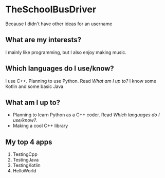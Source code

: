 # TheSchoolBusDriver
Because I didn't have other ideas for an username

## What are my interests?
I mainly like programming, but I also enjoy making music.

## Which languages do I use/know?
I use C++. Planning to use Python. Read _What am I up to?_
I know some Kotlin and some basic Java.

## What am I up to?
- Planning to learn Python as a C++ coder. Read _Which languages do I use/know?_.
- Making a cool C++ library

## My top 4 apps
1. TestingCpp
2. TestingJava
3. TestingKotlin
4. HelloWorld
